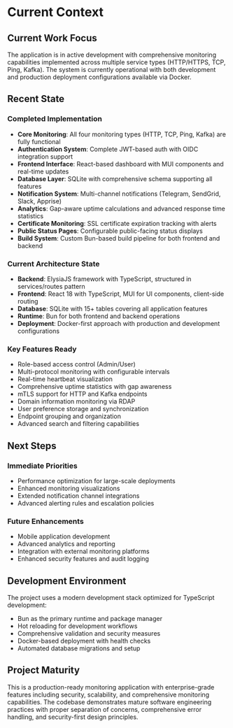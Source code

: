# Current Context

## Current Work Focus

The application is in active development with comprehensive monitoring capabilities implemented across multiple service types (HTTP/HTTPS, TCP, Ping, Kafka). The system is currently operational with both development and production deployment configurations available via Docker.

## Recent State

### Completed Implementation
- **Core Monitoring**: All four monitoring types (HTTP, TCP, Ping, Kafka) are fully functional
- **Authentication System**: Complete JWT-based auth with OIDC integration support
- **Frontend Interface**: React-based dashboard with MUI components and real-time updates
- **Database Layer**: SQLite with comprehensive schema supporting all features
- **Notification System**: Multi-channel notifications (Telegram, SendGrid, Slack, Apprise)
- **Analytics**: Gap-aware uptime calculations and advanced response time statistics
- **Certificate Monitoring**: SSL certificate expiration tracking with alerts
- **Public Status Pages**: Configurable public-facing status displays
- **Build System**: Custom Bun-based build pipeline for both frontend and backend

### Current Architecture State
- **Backend**: ElysiaJS framework with TypeScript, structured in services/routes pattern
- **Frontend**: React 18 with TypeScript, MUI for UI components, client-side routing
- **Database**: SQLite with 15+ tables covering all application features
- **Runtime**: Bun for both frontend and backend operations
- **Deployment**: Docker-first approach with production and development configurations

### Key Features Ready
- Role-based access control (Admin/User)
- Multi-protocol monitoring with configurable intervals
- Real-time heartbeat visualization
- Comprehensive uptime statistics with gap awareness
- mTLS support for HTTP and Kafka endpoints
- Domain information monitoring via RDAP
- User preference storage and synchronization
- Endpoint grouping and organization
- Advanced search and filtering capabilities

## Next Steps

### Immediate Priorities
- Performance optimization for large-scale deployments
- Enhanced monitoring visualizations
- Extended notification channel integrations
- Advanced alerting rules and escalation policies

### Future Enhancements
- Mobile application development
- Advanced analytics and reporting
- Integration with external monitoring platforms
- Enhanced security features and audit logging

## Development Environment

The project uses a modern development stack optimized for TypeScript development:
- Bun as the primary runtime and package manager
- Hot reloading for development workflows
- Comprehensive validation and security measures
- Docker-based deployment with health checks
- Automated database migrations and setup

## Project Maturity

This is a production-ready monitoring application with enterprise-grade features including security, scalability, and comprehensive monitoring capabilities. The codebase demonstrates mature software engineering practices with proper separation of concerns, comprehensive error handling, and security-first design principles.